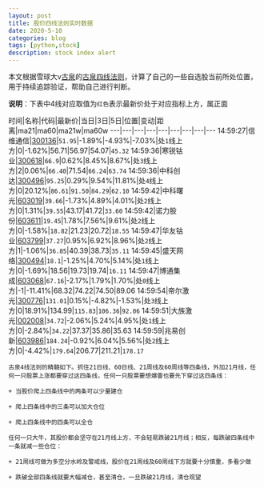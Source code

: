 ```yaml
---
layout: post
title: 股价四线法则实时数据
date: 2020-5-10
categories: blog
tags: [python,stock]
description: stock index alert
---
```



本文根据雪球大v[古泉](https://xueqiu.com/u/7148646888)的[古泉四线法则](https://xueqiu.com/7148646888/130498192)，计算了自己的一些自选股当前所处位置，用于持续追踪验证，帮助自己进行判断。

**说明**：下表中4线对应取值为`红色`表示最新价处于对应指标上方，属正面

时间|名称|代码|最新价|当日|3日|5日|位置|变动|距离|ma21|ma60|ma21w|ma60w
---|---|---|---|---|---|---|---|---
14:59:27|信维通信|[300136](https://xueqiu.com/S/SZ300136)|`51.95`|-1.89%|-4.93%|-7.03%|处`1`线上方|0|-1.62%|56.71|56.97|54.07|`45.32`
14:59:36|寒锐钴业|[300618](https://xueqiu.com/S/SZ300618)|`66.9`|0.62%|8.45%|8.67%|处`3`线上方|2|0.06%|`66.40`|71.54|`66.24`|`63.74`
14:59:36|中科创达|[300496](https://xueqiu.com/S/SZ300496)|`95.25`|0.29%|9.54%|11.81%|处`4`线上方|0|20.12%|`86.61`|`91.50`|`84.29`|`62.10`
14:59:42|中科曙光|[603019](https://xueqiu.com/S/SH603019)|`39.66`|-1.73%|4.89%|4.01%|处`2`线上方|0|1.31%|`39.55`|43.17|41.72|`33.60`
14:59:42|诺力股份|[603611](https://xueqiu.com/S/SH603611)|`19.45`|1.78%|7.56%|9.61%|处`2`线上方|0|-1.58%|`18.82`|21.23|20.72|`18.55`
14:59:47|华友钴业|[603799](https://xueqiu.com/S/SH603799)|`37.27`|0.95%|6.92%|8.96%|处`2`线上方|1|-1.06%|`36.85`|40.39|38.73|`35.11`
14:59:45|盛天网络|[300494](https://xueqiu.com/S/SZ300494)|`18.1`|-1.25%|4.70%|5.14%|处`1`线上方|0|-1.69%|18.56|19.73|19.74|`16.11`
14:59:47|博通集成|[603068](https://xueqiu.com/S/SH603068)|`67.16`|-2.17%|1.79%|1.70%|处`0`线上方|-1|-11.41%|68.32|74.22|74.50|89.06
14:59:54|帝尔激光|[300776](https://xueqiu.com/S/SZ300776)|`131.01`|0.15%|-4.82%|-1.53%|处`3`线上方|0|18.91%|134.99|`115.83`|`106.36`|`92.06`
14:59:51|大族激光|[002008](https://xueqiu.com/S/SZ002008)|`34.72`|-2.06%|5.24%|4.95%|处`1`线上方|0|-2.84%|`34.22`|37.37|35.86|35.63
14:59:59|兆易创新|[603986](https://xueqiu.com/S/SH603986)|`184.24`|-0.92%|6.04%|5.56%|处`2`线上方|0|-4.42%|`179.64`|206.77|211.21|`178.17`

```
古泉4线法则的精髓如下。抓住21日线、60日线、21周线及60周线等四条线，外加21月线，任何一只股票上涨都要穿过这四条线，任何一只股票要想爆雷也要先下穿过这四条线：

+ 当股价爬上四条线中的两条可以少量建仓

+ 爬上四条线中的三条可以加大仓位

+ 爬上四条线中的四条可以全仓

任何一只大牛，其股价都会坚守在21月线上方，不会轻易跌破21月线；相反，每跌破四条线中一条就减一些仓位：

+ 21周线可做为多空分水岭及警戒线，股价在21周线及60周线下方就要十分慎重，多看少做

+ 跌破全部四条线就要大幅减仓，甚至清仓，一旦跌破21月线，清仓观望
```